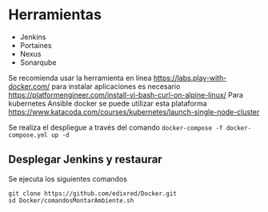 # Herramientas 
* Jenkins
* Portaines
* Nexus
* Sonarqube

Se recomienda usar la herramienta en linea  https://labs.play-with-docker.com/   para instalar aplicaciones es necesario https://platformengineer.com/install-vi-bash-curl-on-alpine-linux/
Para kubernetes Ansible docker se puede utilizar esta plataforma https://www.katacoda.com/courses/kubernetes/launch-single-node-cluster

Se realiza el despliegue a través del comando 
 ``` docker-compose -f docker-compose.yml up -d ``` 
 
 ## Desplegar Jenkins y restaurar
 Se ejecuta los siguientes comandos 
 ```
 git clone https://github.com/edixred/Docker.git
 sd Docker/comandosMontarAmbiente.sh
 ```
